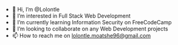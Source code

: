 - 👋 Hi, I’m @Lolontle
- 👀 I’m interested in Full Stack Web Development
- 🌱 I’m currently learning Information Security on FreeCodeCamp
- 💞️ I’m looking to collaborate on any Web Development projects
- 📫 How to reach me on lolontle.moatshe96@gmail.com

<!---
Lolontle/Lolontle is a ✨ special ✨ repository because its `README.md` (this file) appears on your GitHub profile.
You can click the Preview link to take a look at your changes.
--->
